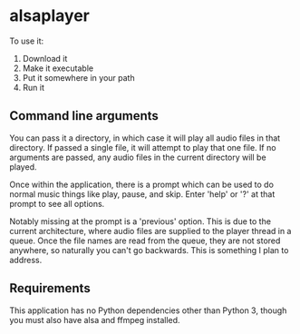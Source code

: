 # alsaplayer

To use it:

1. Download it
1. Make it executable
1. Put it somewhere in your path
1. Run it

## Command line arguments

You can pass it a directory, in which case it will play all audio files in that
directory. If passed a single file, it will attempt to play that one file. If no
arguments are passed, any audio files in the current directory will be played.

Once within the application, there is a prompt which can be used to do normal
music things like play, pause, and skip. Enter 'help' or '?' at that prompt to
see all options.

Notably missing at the prompt is a 'previous' option. This is due to the current
architecture, where audio files are supplied to the player thread in a queue.
Once the file names are read from the queue, they are not stored anywhere, so
naturally you can't go backwards. This is something I plan to address.

## Requirements

This application has no Python dependencies other than Python 3, though you must
also have alsa and ffmpeg installed.

